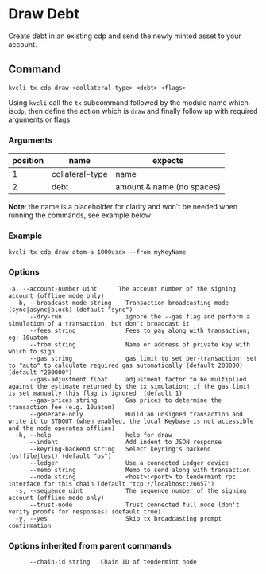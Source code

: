 # Draw Debt

Create debt in an existing cdp and send the newly minted asset to your account.

## Command
```
kvcli tx cdp draw <collateral-type> <debt> <flags>
```

Using ```kvcli``` call the ```tx``` subcommand followed by the module name which is```cdp```, then define the action which is ```draw``` and finally follow up with required arguments or flags.

### Arguments
position|name|expects
|--|--|--|
1|collateral-type| name
2|debt| amount & name (no spaces)


**Note**: the name is a placeholder for clarity and won't be needed when running the commands, see example below

### Example
```
kvcli tx cdp draw atom-a 1000usdx --from myKeyName
```
 
### Options
```
-a, --account-number uint      The account number of the signing account (offline mode only)
  -b, --broadcast-mode string    Transaction broadcasting mode (sync|async|block) (default "sync")
      --dry-run                  ignore the --gas flag and perform a simulation of a transaction, but don't broadcast it
      --fees string              Fees to pay along with transaction; eg: 10uatom
      --from string              Name or address of private key with which to sign
      --gas string               gas limit to set per-transaction; set to "auto" to calculate required gas automatically (default 200000) (default "200000")
      --gas-adjustment float     adjustment factor to be multiplied against the estimate returned by the tx simulation; if the gas limit is set manually this flag is ignored  (default 1)
      --gas-prices string        Gas prices to determine the transaction fee (e.g. 10uatom)
      --generate-only            Build an unsigned transaction and write it to STDOUT (when enabled, the local Keybase is not accessible and the node operates offline)
  -h, --help                     help for draw
      --indent                   Add indent to JSON response
      --keyring-backend string   Select keyring's backend (os|file|test) (default "os")
      --ledger                   Use a connected Ledger device
      --memo string              Memo to send along with transaction
      --node string              <host>:<port> to tendermint rpc interface for this chain (default "tcp://localhost:26657")
  -s, --sequence uint            The sequence number of the signing account (offline mode only)
      --trust-node               Trust connected full node (don't verify proofs for responses) (default true)
  -y, --yes                      Skip tx broadcasting prompt confirmation
```

### Options inherited from parent commands
```
      --chain-id string   Chain ID of tendermint node
```